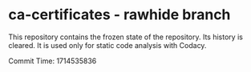 # ca-certificates - rawhide branch

This repository contains the frozen state of the repository.
Its history is cleared. It is used only for static code
analysis with Codacy.

Commit Time: 1714535836